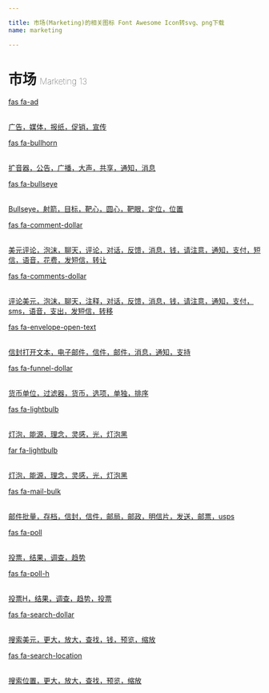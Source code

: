 ```yaml
---

title: 市场(Marketing)的相关图标 Font Awesome Icon转svg、png下载
name: marketing

---
```


# 市场  <small style="font-size: 60%;font-weight: 100">Marketing <span class="badge-secondary badge">13</span> </small>

<search tag="marketing" :max="0"/>

<div class="icon-list row" id="search-show"><a href="/icon/solid/ad.html" class="icon-item col-6 col-sm-4 col-md-2"><div class="icon-item-inner"><i class="fas fa-ad"></i><p><span>fas fa-ad</span></p> <p><br>广告，媒体，报纸，促销，宣传</p></div></a><a href="/icon/solid/bullhorn.html" class="icon-item col-6 col-sm-4 col-md-2"><div class="icon-item-inner"><i class="fas fa-bullhorn"></i><p><span>fas fa-bullhorn</span></p> <p><br>扩音器，公告，广播，大声，共享，通知，消息</p></div></a><a href="/icon/solid/bullseye.html" class="icon-item col-6 col-sm-4 col-md-2"><div class="icon-item-inner"><i class="fas fa-bullseye"></i><p><span>fas fa-bullseye</span></p> <p><br>Bullseye，射箭，目标，靶心，圆心，靶眼，定位，位置</p></div></a><a href="/icon/solid/comment-dollar.html" class="icon-item col-6 col-sm-4 col-md-2"><div class="icon-item-inner"><i class="fas fa-comment-dollar"></i><p><span>fas fa-comment-dollar</span></p> <p><br>美元评论，泡沫，聊天，评论，对话，反馈，消息，钱，请注意，通知，支付，短信，语音，花费，发短信，转让</p></div></a><a href="/icon/solid/comments-dollar.html" class="icon-item col-6 col-sm-4 col-md-2"><div class="icon-item-inner"><i class="fas fa-comments-dollar"></i><p><span>fas fa-comments-dollar</span></p> <p><br>评论美元，泡沫，聊天，注释，对话，反馈，消息，钱，请注意，通知，支付，sms，语音，支出，发短信，转移</p></div></a><a href="/icon/solid/envelope-open-text.html" class="icon-item col-6 col-sm-4 col-md-2"><div class="icon-item-inner"><i class="fas fa-envelope-open-text"></i><p><span>fas fa-envelope-open-text</span></p> <p><br>信封打开文本，电子邮件，信件，邮件，消息，通知，支持</p></div></a><a href="/icon/solid/funnel-dollar.html" class="icon-item col-6 col-sm-4 col-md-2"><div class="icon-item-inner"><i class="fas fa-funnel-dollar"></i><p><span>fas fa-funnel-dollar</span></p> <p><br>货币单位，过滤器，货币，选项，单独，排序</p></div></a><a href="/icon/solid/lightbulb.html" class="icon-item col-6 col-sm-4 col-md-2"><div class="icon-item-inner"><i class="fas fa-lightbulb"></i><p><span>fas fa-lightbulb</span></p> <p><br>灯泡，能源，理念，灵感，光，灯泡黑</p></div></a><a href="/icon/regular/lightbulb.html" class="icon-item col-6 col-sm-4 col-md-2"><div class="icon-item-inner"><i class="far fa-lightbulb"></i><p><span>far fa-lightbulb</span></p> <p><br>灯泡，能源，理念，灵感，光，灯泡黑</p></div></a><a href="/icon/solid/mail-bulk.html" class="icon-item col-6 col-sm-4 col-md-2"><div class="icon-item-inner"><i class="fas fa-mail-bulk"></i><p><span>fas fa-mail-bulk</span></p> <p><br>邮件批量，存档，信封，信件，邮局，邮政，明信片，发送，邮票，usps</p></div></a><a href="/icon/solid/poll.html" class="icon-item col-6 col-sm-4 col-md-2"><div class="icon-item-inner"><i class="fas fa-poll"></i><p><span>fas fa-poll</span></p> <p><br>投票，结果，调查，趋势</p></div></a><a href="/icon/solid/poll-h.html" class="icon-item col-6 col-sm-4 col-md-2"><div class="icon-item-inner"><i class="fas fa-poll-h"></i><p><span>fas fa-poll-h</span></p> <p><br>投票H，结果，调查，趋势，投票</p></div></a><a href="/icon/solid/search-dollar.html" class="icon-item col-6 col-sm-4 col-md-2"><div class="icon-item-inner"><i class="fas fa-search-dollar"></i><p><span>fas fa-search-dollar</span></p> <p><br>搜索美元，更大，放大，查找，钱，预览，缩放</p></div></a><a href="/icon/solid/search-location.html" class="icon-item col-6 col-sm-4 col-md-2"><div class="icon-item-inner"><i class="fas fa-search-location"></i><p><span>fas fa-search-location</span></p> <p><br>搜索位置，更大，放大，查找，预览，缩放</p></div></a></div>

